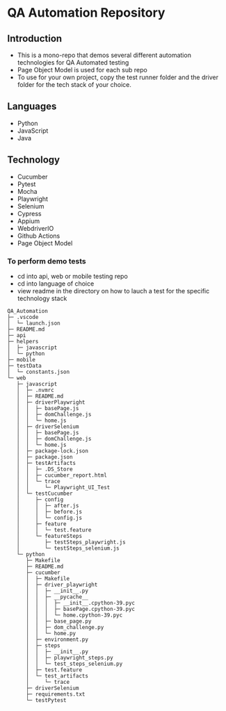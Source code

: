 # QA Automation Repository

## Introduction
- This is a mono-repo that demos several different automation technologies for QA Automated testing
- Page Object Model is used for each sub repo
- To use for your own project, copy the test runner folder and the driver folder for the tech stack of your choice. 

## Languages
- Python
- JavaScript
- Java

## Technology
 - Cucumber
 - Pytest
 - Mocha
 - Playwright
 - Selenium
 - Cypress
 - Appium
 - WebdriverIO
 - Github Actions
 - Page Object Model

### To perform demo tests
- cd into api, web or mobile testing repo
- cd into language of choice
- view readme in the directory on how to lauch a test for the specific technology stack

```
QA_Automation
├─ .vscode
│  └─ launch.json
├─ README.md
├─ api
├─ helpers
│  ├─ javascript
│  └─ python
├─ mobile
├─ testData
│  └─ constants.json
└─ web
   ├─ javascript
   │  ├─ .nvmrc
   │  ├─ README.md
   │  ├─ driverPlaywright
   │  │  ├─ basePage.js
   │  │  ├─ domChallenge.js
   │  │  └─ home.js
   │  ├─ driverSelenium
   │  │  ├─ basePage.js
   │  │  ├─ domChallenge.js
   │  │  └─ home.js
   │  ├─ package-lock.json
   │  ├─ package.json
   │  ├─ testArtifacts
   │  │  ├─ .DS_Store
   │  │  ├─ cucumber_report.html
   │  │  └─ trace
   │  │     └─ Playwright_UI_Test
   │  └─ testCucumber
   │     ├─ config
   │     │  ├─ after.js
   │     │  ├─ before.js
   │     │  └─ config.js
   │     ├─ feature
   │     │  └─ test.feature
   │     └─ featureSteps
   │        ├─ testSteps_playwright.js
   │        └─ testSteps_selenium.js
   └─ python
      ├─ Makefile
      ├─ README.md
      ├─ cucumber
      │  ├─ Makefile
      │  ├─ driver_playwright
      │  │  ├─ __init__.py
      │  │  ├─ __pycache__
      │  │  │  ├─ __init__.cpython-39.pyc
      │  │  │  ├─ basePage.cpython-39.pyc
      │  │  │  └─ home.cpython-39.pyc
      │  │  ├─ base_page.py
      │  │  ├─ dom_challenge.py
      │  │  └─ home.py
      │  ├─ environment.py
      │  ├─ steps
      │  │  ├─ __init__.py
      │  │  ├─ playwright_steps.py
      │  │  └─ test_steps_selenium.py
      │  ├─ test.feature
      │  └─ test_artifacts
      │     └─ trace
      ├─ driverSelenium
      ├─ requirements.txt
      └─ testPytest

```

